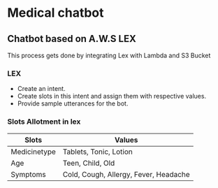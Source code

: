 # Medical chatbot
## Chatbot based on A.W.S LEX

This process gets done by integrating Lex with Lambda and S3 Bucket
### LEX
- Create an intent.
- Create slots in this intent and assign them with respective values.
- Provide sample utterances for the bot.

### Slots Allotment in lex

| Slots | Values |
| --- | --- |
| Medicinetype | Tablets, Tonic, Lotion |
| Age | Teen, Child, Old |
| Symptoms | Cold, Cough, Allergy, Fever, Headache |
